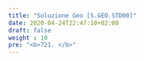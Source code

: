 ```yaml
---
title: "Soluzione Geo [S.GEO.STD00]"
date: 2020-04-24T22:47:10+02:00
draft: false
weight : 10
pre: "<b>721. </b>"
---
```

